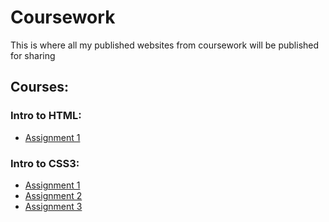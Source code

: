 # Coursework
 This is where all my published websites from coursework will be published for sharing

## Courses: 
### Intro to HTML:
- [Assignment 1]()

### Intro to CSS3:
- [Assignment 1](https://erikeatsdoritos.github.io/Coursework/introToCSS3/assignment1/index.html)
- [Assignment 2](https://erikeatsdoritos.github.io/Coursework/introToCSS3/assignment2/index.html)
- [Assignment 3](https://erikeatsdoritos.github.io/Coursework/introToCSS3/assignment3/index.html)

